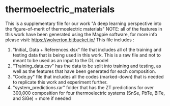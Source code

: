 # thermoelectric_materials
This is a supplementary file for our work "A deep learning perspective into the figure-of-merit of thermoelectric materials"
NOTE: all of the features in this work have been generated using the Magpie software, for more info please visit: https://wolverton.bitbucket.io/
This file includes :
1. "Initial_ Data + References.xlsx" file that includes all of the training and testing data that is being used in this work. This is a raw file and not to meant to be used as an input to the DL model
2. "Training_data.csv" has the data to be split into training and testing, as well as the features that have been generated for each composition.
3. "Code.py" file that includes all the codes (marked-down) that is needed to replicate this work and experiment further.
4. "system_predictions.rar" folder  that has the ZT predictions for over 300,000 composition for four thermoelectric systems (SnSe, PbTe, BiTe, and SiGe) + more if needed
